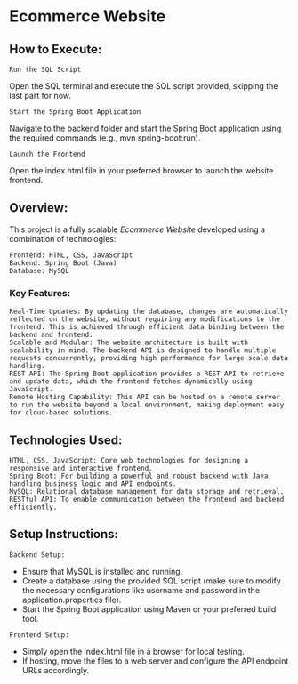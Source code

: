 # Ecommerce Website

## How to Execute:

    Run the SQL Script

   Open the SQL terminal and execute the SQL script provided, skipping the last part for now.

    Start the Spring Boot Application

   Navigate to the backend folder and start the Spring Boot application using the required commands (e.g., mvn spring-boot:run).

    Launch the Frontend

   Open the index.html file in your preferred browser to launch the website frontend.

## Overview:

This project is a fully scalable *Ecommerce Website* developed using a combination of technologies:

    Frontend: HTML, CSS, JavaScript
    Backend: Spring Boot (Java)
    Database: MySQL


### Key Features:

    Real-Time Updates: By updating the database, changes are automatically reflected on the website, without requiring any modifications to the frontend. This is achieved through efficient data binding between the backend and frontend.
    Scalable and Modular: The website architecture is built with scalability in mind. The backend API is designed to handle multiple requests concurrently, providing high performance for large-scale data handling.
    REST API: The Spring Boot application provides a REST API to retrieve and update data, which the frontend fetches dynamically using JavaScript.
    Remote Hosting Capability: This API can be hosted on a remote server to run the website beyond a local environment, making deployment easy for cloud-based solutions.


## Technologies Used:

    HTML, CSS, JavaScript: Core web technologies for designing a responsive and interactive frontend.
    Spring Boot: For building a powerful and robust backend with Java, handling business logic and API endpoints.
    MySQL: Relational database management for data storage and retrieval.
    RESTful API: To enable communication between the frontend and backend efficiently.

  
## Setup Instructions:

    Backend Setup:

   - Ensure that MySQL is installed and running.
   - Create a database using the provided SQL script (make sure to modify the necessary configurations like username and password in the application.properties file).
   - Start the Spring Boot application using Maven or your preferred build tool.

    Frontend Setup:

   - Simply open the index.html file in a browser for local testing.
   - If hosting, move the files to a web server and configure the API endpoint URLs accordingly.




